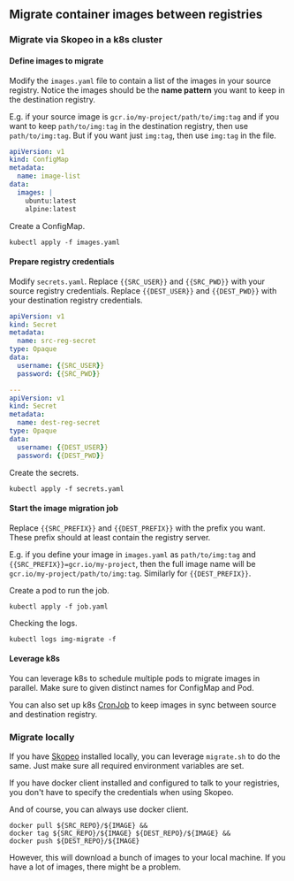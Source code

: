 ## Migrate container images between registries

### Migrate via Skopeo in a k8s cluster

#### Define images to migrate

Modify the `images.yaml` file to contain a list of the images in your source registry.
Notice the images should be the **name pattern** you want to keep in the destination registry.

E.g. if your source image is `gcr.io/my-project/path/to/img:tag` and if you want to keep
`path/to/img:tag` in the destination registry, then use `path/to/img:tag`. But if you want
just `img:tag`, then use `img:tag` in the file.

```yaml
apiVersion: v1
kind: ConfigMap
metadata:
  name: image-list
data:
  images: |
    ubuntu:latest
    alpine:latest
```

Create a ConfigMap.

```shell
kubectl apply -f images.yaml
```

#### Prepare registry credentials

Modify `secrets.yaml`.
Replace `{{SRC_USER}}` and `{{SRC_PWD}}` with your source registry credentials.
Replace `{{DEST_USER}}` and `{{DEST_PWD}}` with your destination registry credentials.

```yaml
apiVersion: v1
kind: Secret
metadata:
  name: src-reg-secret
type: Opaque
data:
  username: {{SRC_USER}}
  password: {{SRC_PWD}}

---
apiVersion: v1
kind: Secret
metadata:
  name: dest-reg-secret
type: Opaque
data:
  username: {{DEST_USER}}
  password: {{DEST_PWD}}
```

Create the secrets.

```shell
kubectl apply -f secrets.yaml
```

#### Start the image migration job

Replace `{{SRC_PREFIX}}` and `{{DEST_PREFIX}}` with the prefix you want. These prefix
should at least contain the registry server.

E.g. if you define your image in `images.yaml` as `path/to/img:tag` and `{{SRC_PREFIX}}=gcr.io/my-project`,
then the full image name will be `gcr.io/my-project/path/to/img:tag`. Similarly for `{{DEST_PREFIX}}`.

Create a pod to run the job.

```shell
kubectl apply -f job.yaml
```

Checking the logs.

```shell
kubectl logs img-migrate -f
```

#### Leverage k8s

You can leverage k8s to schedule multiple pods to migrate images in parallel. Make sure
to given distinct names for ConfigMap and Pod.

You can also set up k8s [CronJob](https://kubernetes.io/docs/tasks/job/automated-tasks-with-cron-jobs/)
to keep images in sync between source and destination registry.


### Migrate locally

If you have [Skopeo](https://github.com/containers/skopeo) installed locally, you can leverage
`migrate.sh` to do the same. Just make sure all required environment variables are set.

If you have docker client installed and configured to talk to your registries, you don't have to
specify the credentials when using Skopeo.

And of course, you can always use docker client.

```shell
docker pull ${SRC_REPO}/${IMAGE} &&
docker tag ${SRC_REPO}/${IMAGE} ${DEST_REPO}/${IMAGE} &&
docker push ${DEST_REPO}/${IMAGE}
```
However, this will download a bunch of images to your local machine. If you have a lot of images,
there might be a problem.
